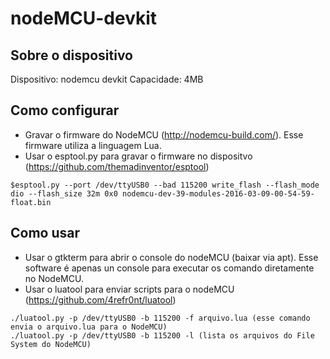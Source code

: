 # nodeMCU-devkit

## Sobre o dispositivo
Dispositivo: nodemcu devkit
Capacidade: 4MB

## Como configurar
- Gravar o firmware do NodeMCU  (http://nodemcu-build.com/). Esse firmware utiliza a linguagem Lua.
- Usar o esptool.py para gravar o firmware no dispositvo (https://github.com/themadinventor/esptool)
	
```shell
$esptool.py --port /dev/ttyUSB0 --bad 115200 write_flash --flash_mode dio --flash_size 32m 0x0 nodemcu-dev-39-modules-2016-03-09-00-54-59-float.bin
```

## Como usar
- Usar o gtkterm para abrir o console do nodeMCU (baixar via apt). Esse software é apenas un console para executar os comando diretamente no NodeMCU.
- Usar o luatool para enviar scripts para o nodeMCU (https://github.com/4refr0nt/luatool)

```shell
./luatool.py -p /dev/ttyUSB0 -b 115200 -f arquivo.lua (esse comando envia o arquivo.lua para o NodeMCU)
./luatool.py -p /dev/ttyUSB0 -b 115200 -l (lista os arquivos do File System do NodeMCU)
```
